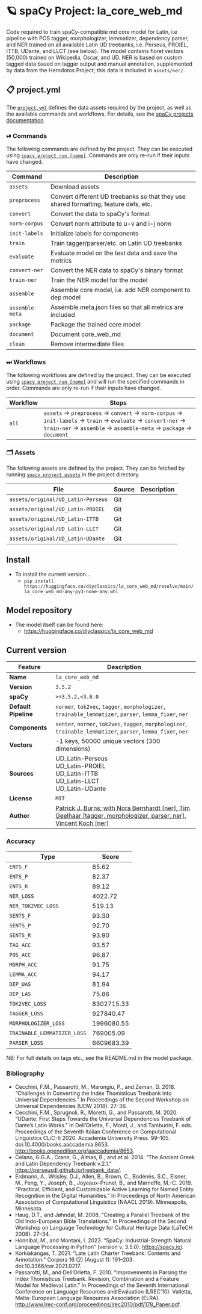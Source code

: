 <!-- SPACY PROJECT: AUTO-GENERATED DOCS START (do not remove) -->

# 🪐 spaCy Project: la_core_web_md

Code required to train spaCy-compatible md core model for Latin, i.e pipeline with POS tagger, morphologizer, lemmatizer, dependency parser, and NER trained on all available Latin UD treebanks, i.e. Perseus, PROIEL, ITTB, UDante, and LLCT (see below). The model contains floret vectors (50,000) trained on Wikipedia, Oscar, and UD. NER is based on custom tagged data based on tagger output and manual annotation, supplemented by data from the Herodotos Project; this data is included in `assets/ner/`.

## 📋 project.yml

The [`project.yml`](project.yml) defines the data assets required by the
project, as well as the available commands and workflows. For details, see the
[spaCy projects documentation](https://spacy.io/usage/projects).

### ⏯ Commands

The following commands are defined by the project. They
can be executed using [`spacy project run [name]`](https://spacy.io/api/cli#project-run).
Commands are only re-run if their inputs have changed.

| Command | Description |
| --- | --- |
| `assets` | Download assets |
| `preprocess` | Convert different UD treebanks so that they use shared formatting, feature defs, etc. |
| `convert` | Convert the data to spaCy's format |
| `norm-corpus` | Convert norm attribute to u-v and i-j norm |
| `init-labels` | Initialize labels for components |
| `train` | Train tagger/parser/etc. on Latin UD treebanks |
| `evaluate` | Evaluate model on the test data and save the metrics |
| `convert-ner` | Convert the NER data to spaCy's binary format |
| `train-ner` | Train the NER model for the model |
| `assemble` | Assemble core model, i.e. add NER component to dep model |
| `assemble-meta` | Assemble meta.json files so that all metrics are included |
| `package` | Package the trained core model |
| `document` | Document core_web_md |
| `clean` | Remove intermediate files |

### ⏭ Workflows

The following workflows are defined by the project. They
can be executed using [`spacy project run [name]`](https://spacy.io/api/cli#project-run)
and will run the specified commands in order. Commands are only re-run if their
inputs have changed.

| Workflow | Steps |
| --- | --- |
| `all` | `assets` &rarr; `preprocess` &rarr; `convert` &rarr; `norm-corpus` &rarr; `init-labels` &rarr; `train` &rarr; `evaluate` &rarr; `convert-ner` &rarr; `train-ner` &rarr; `assemble` &rarr; `assemble-meta` &rarr; `package` &rarr; `document` |

### 🗂 Assets

The following assets are defined by the project. They can
be fetched by running [`spacy project assets`](https://spacy.io/api/cli#project-assets)
in the project directory.

| File | Source | Description |
| --- | --- | --- |
| `assets/original/UD_Latin-Perseus` | Git |  |
| `assets/original/UD_Latin-PROIEL` | Git |  |
| `assets/original/UD_Latin-ITTB` | Git |  |
| `assets/original/UD_Latin-LLCT` | Git |  |
| `assets/original/UD_Latin-UDante` | Git |  |

<!-- SPACY PROJECT: AUTO-GENERATED DOCS END (do not remove) -->

## Install

- To install the current version...
    - `pip install https://huggingface.co/diyclassics/la_core_web_md/resolve/main/la_core_web_md-any-py3-none-any.whl`

## Model repository

- The model itself can be found here:
    - https://huggingface.co/diyclassics/la_core_web_md

## Current version

| Feature | Description |
| --- | --- |
| **Name** | `la_core_web_md` |
| **Version** | `3.5.2` |
| **spaCy** | `>=3.5.2,<3.6.0` |
| **Default Pipeline** | `normer`, `tok2vec`, `tagger`, `morphologizer`, `trainable_lemmatizer`, `parser`, `lemma_fixer`, `ner` |
| **Components** | `senter`, `normer`, `tok2vec`, `tagger`, `morphologizer`, `trainable_lemmatizer`, `parser`, `lemma_fixer`, `ner` |
| **Vectors** | -1 keys, 50000 unique vectors (300 dimensions) |
| **Sources** | UD_Latin-Perseus<br />UD_Latin-PROIEL<br />UD_Latin-ITTB<br />UD_Latin-LLCT<br />UD_Latin-UDante |
| **License** | `MIT` |
| **Author** | [Patrick J. Burns; with Nora Bernhardt [ner], Tim Geelhaar [tagger, morphologizer, parser, ner], Vincent Koch [ner]](https://diyclassics.github.io/) |

### Accuracy

| Type | Score |
| --- | --- |
| `ENTS_F` | 85.62 |
| `ENTS_P` | 82.37 |
| `ENTS_R` | 89.12 |
| `NER_LOSS` | 4022.72 |
| `NER_TOK2VEC_LOSS` | 519.13 |
| `SENTS_F` | 93.30 |
| `SENTS_P` | 92.70 |
| `SENTS_R` | 93.90 |
| `TAG_ACC` | 93.57 |
| `POS_ACC` | 96.87 |
| `MORPH_ACC` | 91.75 |
| `LEMMA_ACC` | 94.17 |
| `DEP_UAS` | 81.94 |
| `DEP_LAS` | 75.86 |
| `TOK2VEC_LOSS` | 8302715.33 |
| `TAGGER_LOSS` | 927840.47 |
| `MORPHOLOGIZER_LOSS` | 1996080.55 |
| `TRAINABLE_LEMMATIZER_LOSS` | 769005.09 |
| `PARSER_LOSS` | 6609683.39 |

NB: For full details on tags etc., see the README.md in the model package.

### Bibliography
- Cecchini, F.M., Passarotti, M., Marongiu, P., and Zeman, D. 2018. “Challenges in Converting the Index Thomisticus Treebank into Universal Dependencies.” In Proceedings of the Second Workshop on Universal Dependencies (UDW 2018). 27–36.
- Cecchini, F.M., Sprugnoli, R., Moretti, G., and Passarotti, M. 2020. “UDante: First Steps Towards the Universal Dependencies Treebank of Dante’s Latin Works.” In Dell’Orletta, F., Monti, J., and Tamburini, F. eds. Proceedings of the Seventh Italian Conference on Computational Linguistics CLiC-It 2020. Accademia University Press. 99–105. doi:10.4000/books.aaccademia.8653. http://books.openedition.org/aaccademia/8653.
- Celano, G.G.A., Crane, G., Almas, B., and et al. 2014. “The Ancient Greek and Latin Dependency Treebank v.2.1.” https://perseusdl.github.io/treebank_data/.
- Erdmann, A., Wrisley, D.J., Allen, B., Brown, C., Bodénès, S.C., Elsner, M., Feng, Y., Joseph, B., Joyeaux-Prunel, B., and Marneffe, M.-C. 2019. “Practical, Efficient, and Customizable Active Learning for Named Entity Recognition in the Digital Humanities.” In Proceedings of North American Association of Computational Linguistics (NAACL 2019). Minneapolis, Minnesota.
- Haug, D.T., and Jøhndal, M. 2008. “Creating a Parallel Treebank of the Old Indo-European Bible Translations.” In Proceedings of the Second Workshop on Language Technology for Cultural Heritage Data (LaTeCH 2008). 27–34.
- Honnibal, M., and Montani, I. 2023. “SpaCy: Industrial-Strength Natural Language Processing in Python” (version v. 3.5.0). https://spacy.io/.
- Korkiakangas, T. 2021. “Late Latin Charter Treebank: Contents and Annotation.” Corpora 16 (2) (August 1): 191–203. doi:10.3366/cor.2021.0217.
- Passarotti, M., and Dell’Orletta, F. 2010. “Improvements in Parsing the Index Thomisticus Treebank. Revision, Combination and a Feature Model for Medieval Latin.” In Proceedings of the Seventh International Conference on Language Resources and Evaluation (LREC’10). Valletta, Malta: European Language Resources Association (ELRA). http://www.lrec-conf.org/proceedings/lrec2010/pdf/178_Paper.pdf.
